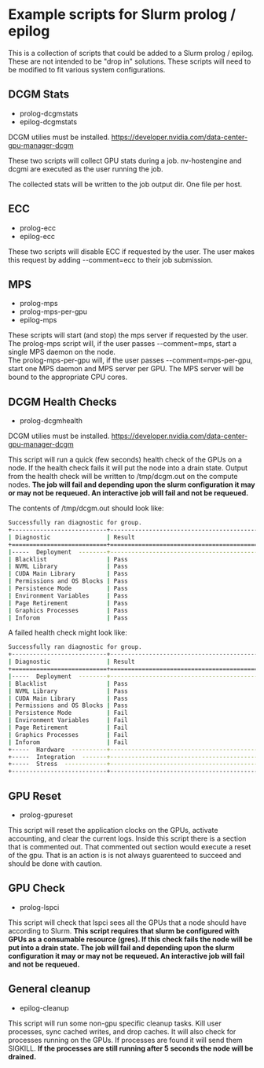 # Example scripts for Slurm prolog / epilog

This is a collection of scripts that could be added to a Slurm prolog / epilog.
These are not intended to be "drop in" solutions.  These scripts will need to be modified to fit various system configurations. 

## DCGM Stats
 - prolog-dcgmstats
 - epilog-dcgmstats

DCGM utilies must be installed.  https://developer.nvidia.com/data-center-gpu-manager-dcgm


These two scripts will collect GPU stats during a job.
nv-hostengine and dcgmi are executed as the user running the job.

The collected stats will be written to the job output dir. One file per host.

## ECC
 - prolog-ecc
 - epilog-ecc

These two scripts will disable ECC if requested by the user.  The user
makes this request by adding --comment=ecc to their job submission.

## MPS
 - prolog-mps
 - prolog-mps-per-gpu
 - epilog-mps

These scripts will start (and stop) the mps server if requested by the user.
The prolog-mps script will, if the user passes --comment=mps, start a single MPS
daemon on the node.  
The prolog-mps-per-gpu will, if the user passes --comment=mps-per-gpu, start one
MPS daemon and MPS server per GPU.  The MPS server will be bound to the appropriate
CPU cores. 

## DCGM Health Checks
 - prolog-dcgmhealth

DCGM utilies must be installed.  https://developer.nvidia.com/data-center-gpu-manager-dcgm


This script will run a quick (few seconds) health check of the GPUs on a node.  If the health check fails it will put the node into a drain state. Output from the health check will be written to /tmp/dcgm.out on the compute nodes.
**The job will fail and depending upon the slurm configuration it may or may not be requeued.  An interactive job will fail and not be requeued.**

The contents of /tmp/dcgm.out should look like:
```sh
Successfully ran diagnostic for group.
+---------------------------+------------------------------------------------+
| Diagnostic                | Result                                         |
+===========================+================================================+
|-----  Deployment  --------+------------------------------------------------|
| Blacklist                 | Pass                                           |
| NVML Library              | Pass                                           |
| CUDA Main Library         | Pass                                           |
| Permissions and OS Blocks | Pass                                           |
| Persistence Mode          | Pass                                           |
| Environment Variables     | Pass                                           |
| Page Retirement           | Pass                                           |
| Graphics Processes        | Pass                                           |
| Inforom                   | Pass                                           |
```

A failed health check might look like:
```sh
Successfully ran diagnostic for group.
+---------------------------+------------------------------------------------+
| Diagnostic                | Result                                         |
+===========================+================================================+
|-----  Deployment  --------+------------------------------------------------|
| Blacklist                 | Pass                                           |
| NVML Library              | Pass                                           |
| CUDA Main Library         | Pass                                           |
| Permissions and OS Blocks | Pass                                           |
| Persistence Mode          | Fail                                           |
| Environment Variables     | Fail                                           |
| Page Retirement           | Fail                                           |
| Graphics Processes        | Fail                                           |
| Inforom                   | Fail                                           |
+-----  Hardware  ----------+------------------------------------------------+
+-----  Integration  -------+------------------------------------------------+
+-----  Stress  ------------+------------------------------------------------+
+---------------------------+------------------------------------------------+
```

## GPU Reset
 - prolog-gpureset

This script will reset the application clocks on the GPUs, activate accounting, and clear the current logs. 
Inside this script there is a section that is commented out.  That commented out section would execute a 
reset of the gpu.  That is an action is is not always guarenteed to succeed and should be done with caution. 

## GPU Check
 - prolog-lspci

This script will check that lspci sees all the GPUs that a node should have according to Slurm.
**This script requires that slurm be configured with GPUs as a consumable resource (gres).  If this check fails the node will be put into a drain state. The job will fail and depending upon the slurm configuration it may or may not
 be requeued.  An interactive job will fail and not be requeued.**
 
## General cleanup
  - epilog-cleanup
 
This script will run some non-gpu specific cleanup tasks.  Kill user processes, sync cached writes, and drop caches.
It will also check for processes running on the GPUs.  If processes are found it will send them SIGKILL.
**If the processes are still running after 5 seconds the node will be drained.**
